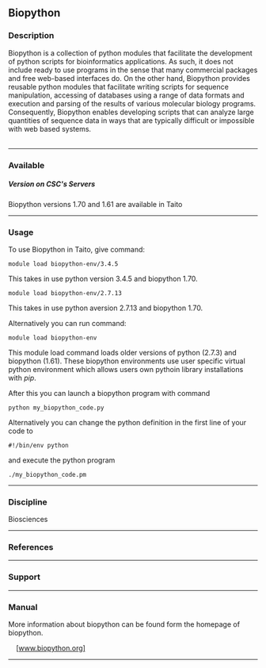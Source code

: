 ## Biopython

### Description

Biopython is a collection of python modules that facilitate the
development of python scripts for bioinformatics applications. As such,
it does not include ready to use programs in the sense that many
commercial packages and free web-based interfaces do. On the other hand,
Biopython provides reusable python modules that facilitate writing
scripts for sequence manipulation, accessing of databases using a range
of data formats and execution and parsing of the results of various
molecular biology programs. Consequently, Biopython enables developing
scripts that can analyze large quantities of sequence data in ways that
are typically difficult or impossible with web based systems.  
 

------------------------------------------------------------------------

### Available

##### Version on CSC's Servers

Biopython versions 1.70 and 1.61 are available in Taito

------------------------------------------------------------------------

### Usage

To use Biopython in Taito, give command:

    module load biopython-env/3.4.5

This takes in use python version 3.4.5 and biopython 1.70.

    module load biopython-env/2.7.13

This takes in use python aversion 2.7.13 and biopython 1.70.

Alternatively you can run command:

    module load biopython-env

This module load command loads older versions of python (2.7.3) and
biopython (1.61). These biopython environments use user specific virtual
python environment which allows users own pythoin library installations
with *pip*.

After this you can launch a biopython program with command

    python my_biopython_code.py

Alternatively you can change the python definition in the first line of
your code to

    #!/bin/env python

and execute the python program

    ./my_biopython_code.pm

------------------------------------------------------------------------

### Discipline

Biosciences  

------------------------------------------------------------------------

### References

------------------------------------------------------------------------

### Support

------------------------------------------------------------------------

### Manual

More information about biopython can be found form the homepage of
biopython.

    [www.biopython.org]

------------------------------------------------------------------------

  [www.biopython.org]: http://www.biopython.org
